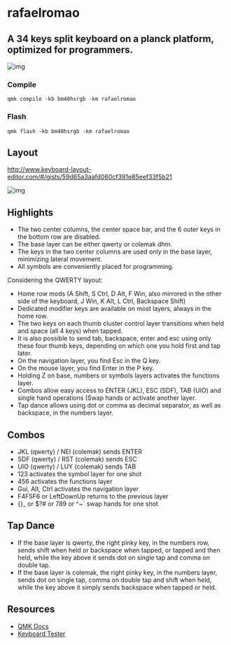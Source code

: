 # rafaelromao

## A 34 keys split keyboard on a planck platform, optimized for programmers.

![img](https://i.imgur.com/odzZLMc.jpg)

### Compile

`qmk compile -kb bm40hsrgb -km rafaelromao`

### Flash

`qmk flash -kb bm40hsrgb -km rafaelromao`

## Layout

http://www.keyboard-layout-editor.com/#/gists/59d65a3aafd060cf391e85eef33f5b21

![img](https://i.imgur.com/4Xvf6sC.png)

## Highlights

- The two center columns, the center space bar, and the 6 outer keys in the bottom row are disabled.
- The base layer can be either qwerty or colemak dhm.
- The keys in the two center columns are used only in the base layer, minimizing lateral movement.
- All symbols are conveniently placed for programming.

Considering the QWERTY layout:
- Home row mods (A Shift, S Ctrl, D Alt, F Win, also mirrored in the other side of the keyboard, J Win, K Alt, L Ctrl, Backspace Shift)
- Dedicated modifier keys are available on most layers, always in the home row.
- The two keys on each thumb cluster control layer transitions when held and space (all 4 keys) when tapped.
- It is also possible to send tab, backspace, enter and esc using only these four thumb keys, depending on which one you hold first and tap later.
- On the navigation layer, you find Esc in the Q key.
- On the mouse layer, you find Enter in the P key.
- Holding Z on base, numbers or symbols layers activates the functions layer.
- Combos allow easy access to ENTER (JKL), ESC (SDF), TAB (UIO) and single hand operations (Swap hands or activate another layer.
- Tap dance allows using dot or comma as decimal separator, as well as backspace, in the numbers layer.

## Combos

- JKL (qwerty) / NEI (colemak) sends ENTER
- SDF (qwerty) / RST (colemak) sends ESC
- UIO (qwerty) / LUY (colemak) sends TAB
- 123 activates the symbol layer for one shot
- 456 activates the functions layer
- Gui, Alt, Ctrl activates the navigation layer
- F4F5F6 or LeftDownUp returns to the previous layer
- {}_ or $?# or 789 or ^~` swap hands for one shot

## Tap Dance

- If the base layer is qwerty, the right pinky key, in the numbers row, sends shift when held or backspace when tapped, or tapped and then held, while the key above it sends dot on single tap and comma on double tap.
- If the base layer is colemak, the right pinky key, in the numbers layer, sends dot on single tap, comma on double tap and shift when held, while the key above it simply sends backspace when tapped or held.
  
## Resources

- [QMK Docs](https://docs.qmk.fm)
- [Keyboard Tester](https://config.qmk.fm/#/test)
